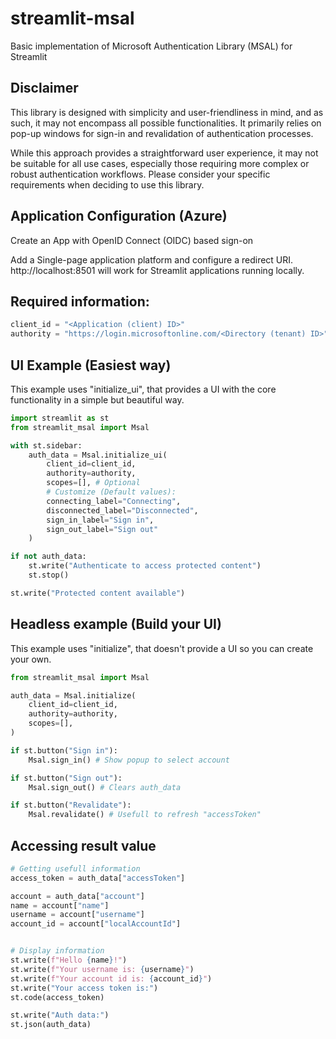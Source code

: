 # streamlit-msal

Basic implementation of Microsoft Authentication Library (MSAL) for Streamlit

## Disclaimer

This library is designed with simplicity and user-friendliness in mind, and as such, it may not encompass all possible functionalities. It primarily relies on pop-up windows for sign-in and revalidation of authentication processes.

While this approach provides a straightforward user experience, it may not be suitable for all use cases, especially those requiring more complex or robust authentication workflows. Please consider your specific requirements when deciding to use this library.

## Application Configuration (Azure)

Create an App with OpenID Connect (OIDC) based sign-on

Add a Single-page application platform and configure a redirect URI.
http://localhost:8501 will work for Streamlit applications running locally.

## Required information:

```py
client_id = "<Application (client) ID>"
authority = "https://login.microsoftonline.com/<Directory (tenant) ID>"
```

## UI Example (Easiest way)

This example uses "initialize_ui", that provides a UI with the core functionality in a simple but beautiful way.

```py
import streamlit as st
from streamlit_msal import Msal

with st.sidebar:
    auth_data = Msal.initialize_ui(
        client_id=client_id,
        authority=authority,
        scopes=[], # Optional
        # Customize (Default values):
        connecting_label="Connecting",
        disconnected_label="Disconnected",
        sign_in_label="Sign in",
        sign_out_label="Sign out"
    )

if not auth_data:
    st.write("Authenticate to access protected content")
    st.stop()

st.write("Protected content available")
```

## Headless example (Build your UI)

This example uses "initialize", that doesn't provide a UI so you can create your own.

```py
from streamlit_msal import Msal

auth_data = Msal.initialize(
    client_id=client_id,
    authority=authority,
    scopes=[],
)

if st.button("Sign in"):
    Msal.sign_in() # Show popup to select account

if st.button("Sign out"):
    Msal.sign_out() # Clears auth_data

if st.button("Revalidate"):
    Msal.revalidate() # Usefull to refresh "accessToken"
```

## Accessing result value

```py
# Getting usefull information
access_token = auth_data["accessToken"]

account = auth_data["account"]
name = account["name"]
username = account["username"]
account_id = account["localAccountId"]


# Display information
st.write(f"Hello {name}!")
st.write(f"Your username is: {username}")
st.write(f"Your account id is: {account_id}")
st.write("Your access token is:")
st.code(access_token)

st.write("Auth data:")
st.json(auth_data)
```

